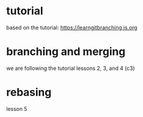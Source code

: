 # tutorial
based on the tutorial: https://learngitbranching.js.org 

# branching and merging
we are following the tutorial lessons 2, 3, and 4 (c3)

# rebasing
lesson 5